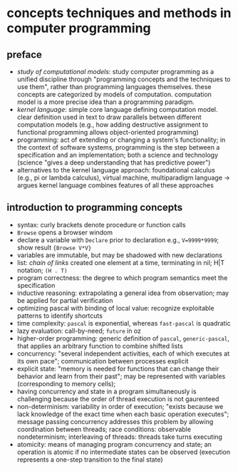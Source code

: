 # concepts techniques and methods in computer programming

## preface
- *study of computational models*: study computer programming as a unified discipline through "programming concepts and the techniques to use them", rather than programming languages themselves. these concepts are categorized by models of computation. computation model is a more precise idea than a programming paradigm.
- *kernel language*: simple core language defining computation model. clear definition used in text to draw parallels between different computation models (e.g., how adding destructive assignment to functional programming allows object-oriented programming)
- programming: act of extending or changing a system's functionality; in the context of software systems, programming is the step between a specification and an implementation; both a science and technology (science "gives a deep understanding that has predictive power")
- alternatives to the kernel language approach: foundational calculus (e.g., pi or lambda calculus), virtual machine, multiparadigm language -> argues kernel language combines features of all these approaches

## introduction to programming concepts
- syntax: curly brackets denote procedure or function calls
- `Browse` opens a browser windom
- declare a variable with `Declare` prior to declaration e.g., `V=9999*9999`; show result `{Browse V*V}`
- variables are immutable, but may be shadowed with new declarations
- list: *chain of links* created one element at a time, terminating in nil; H|T notation; `(H . T)`
- program correctness: the degree to which program semantics meet the specification
- inductive reasoning: extrapolating a general idea from observation; may be applied for partial verification
- optimizing pascal with binding of local value: recognize exploitable patterns to identify shortcuts
- time complexity: `pascal` is exponential, whereas `fast-pascal` is quadratic
- lazy evaluation: call-by-need; `future` in oz
- higher-order programming: generic definition of `pascal`, `generic-pascal`, that applies an arbitrary function to combine shifted lists
- concurrency: "several independent activities, each of which executes at its own pace"; communication between processes explicit
- explicit state: "memory is needed for functions that can change their behavior and learn from their past"; may be represented with variables (corresponding to memory cells);
- having concurrency and state in a program simultaneously is challenging because the order of thread execution is not gaurenteed
- non-determinism: variability in order of execution; "exists because we lack knowledge of the exact time when each basic operation executes"; message passing concurrency addresses this problem by allowing coordination between threads; race conditions: observable nondeterminism; interleaving of threads: threads take turns executing
- atomicity: means of managing program concurrency and state; an operation is atomic if no intermediate states can be observed (execution represents a one-step transition to the final state)
